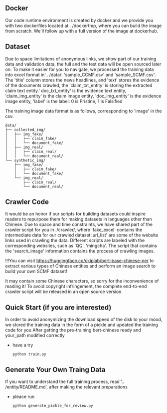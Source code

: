 ## Docker
Our code runtime environment is created by docker and we provide you with two dockerfiles located at . /dockertmp, where you can build the image from scratch. 
We'll follow up with a full version of the image at dockerhub.

## Dataset
Due to space limitations of anonymous links, we show part of our training data and validation data, the full and the test data will be open sourced later on.
To make it easier for you to navigate, we processed the training data into excel format in'.. /data/: 'sample_CCMF.csv' and 'sample_SCMF.csv'. The 'title' column stores the news headlines, and 'text' stores the evidence of the documents crawled, the 'claim_txt_entity' is storing the extracted claim text entity.' doc_txt_entity' is the evidence text entity, 'claim_img_entity' is the claim image entity, 'doc_img_entity' is the evidence image entity, 'label' is the label: 0 is Pristine, 1 is Falsified

The training image data format is as follows, corresponding to 'image' in the csv.
```
data/
├── collected_img/
│   ├── img_fake/
│   │   ├── claim_fake/
│   │   └── document_fake/
│   ├── img_real/
│   │   ├── claim_real/
│   │   └── document_real/
└── synthetic_img/
    ├── img_fake/
    │   ├── claim_fake/
    │   └── document_fake/
    └── img_real/
        ├── claim_real/
        └── document_real/
```

## Crawler Code
It would be an honor if our scripts for building datasets could inspire readers to repurpose them for making datasets in languages other than Chinese. Due to space and time constraints, we have shared part of the crawler script for you in ./crawler/, where 'fake_excel' contains the intermediate data for our crawled dataset.'url_list' are some of the website links used in crawling the data. Different scripts are labeled with the corresponding websites, such as 'QQ', 'mingcha'. 
The script that contains the 'search_image' information contains the process of crawling images.

!!!You can visit https://huggingface.co/ckiplab/bert-base-chinese-ner to extract various types of Chinese entities and perform an image search to build your own SCMF dataset!

It may contain some Chinese characters, so sorry for the inconvenience of reading it!
To avoid copyright infringement, the complete end-to-end crawler script will be released in an open source version.

## Quick Start (if you are interested)
In order to avoid anonymizing the download speed of the disk to your mood, we stored the training data in the form of a pickle and updated the training code for you
After getting the pre-training bert-chinese ready and your_path modified correctly
- have a try
    ```
    python train.py
    ```

## Generate Your Own Traing Data
If you want to understand the full training process, read '.. /entity/README.md', after making the relevant preparations
- pleace run
    ```
    python generate_pickle_for_review.py
    ```